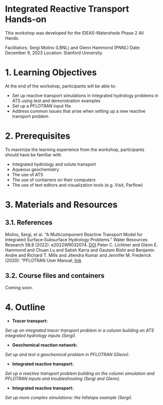 # Integrated Reactive Transport Hands-on

This workshop was developed for the IDEAS-Watersheds Phase 2 All Hands.

Facilitators: Sergi Molins (LBNL) and Glenn Hammond (PNNL)
Date: December 9, 2023
Location: Stanford University 

# 1. Learning Objectives

At the end of the workshop, participants will be able to:

* Set up reactive transport simulations in integrated hydrology problems in ATS using test and demonstration examples
* Set up a PFLOTRAN input file
* Address common issues that arise when setting up a new reactive transport problem

# 2. Prerequisites

To maximize the learning experience from the workshop, participants should have be familiar with 
* Integrated hydrology and solute transport
* Aqueous geochemistry
* The use of ATS
* The use of containers on their computers 
* The use of text editors and visualization tools (e.g. Visit, Parflow)
  
# 3. Materials and Resources

## 3.1. References

Molins, Sergi, et al. "A Multicomponent Reactive Transport Model for Integrated Surface‐Subsurface Hydrology Problems." Water Resources Research 58.8 (2022): e2022WR032074. [DOI](https://doi.org/10.1029/2022WR032074)
Peter C. Lichtner and Glenn E. Hammond and Chuan Lu and Satish Karra and Gautam Bisht and Benjamin Andre and Richard T. Mills and Jitendra Kumar and Jennifer M. Frederick (2020): "PFLOTRAN User Manual, [link](http://documentation.pflotran.org)

## 3.2. Course files and containers
Coming soon. 

# 4. Outline

* **Tracer transport:**  

_Set up an integrated tracer transport problem in a column building on ATS integrated hydrology inputs (Sergi)._

* **Geochemical reaction network:**  

_Set up and test a geochemical problem in PFLOTRAN (Glenn)._

* **Integrated reactive transport:**

_Set up a reactive transport problem building on the column simulation and PFLOTRAN inputs and troubleshooting (Sergi and Glenn)._

* **Integrated reactive transport:**  

_Set up more complex simulations: the hillslope example (Sergi)._

